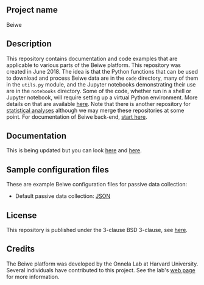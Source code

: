 ## Project name
Beiwe

## Description
This repository contains documentation and code examples that are applicable to various parts of the Beiwe platform. This repository was created in June 2018. The idea is that the Python functions that can be used to download and process Beiwe data are in the `code` directory, many of them in the `utils.py` module, and the Jupyter notebooks demonstrating their use are in the `notebooks` directory. Some of the code, whether run in a shell or Jupyter notebook, will require setting up a virtual Python environment. More details on that are available [here](https://github.com/onnela-lab/beiwe/wiki/Using-mano). Note that there is another repository for [statistical analyses](https://github.com/onnela-lab/Beiwe-Analysis) although we may merge these repositories at some point. For documentation of Beiwe back-end, [start here](https://github.com/onnela-lab/beiwe-backend/wiki).

## Documentation
This is being updated but you can look [here](https://github.com/onnela-lab/beiwe/wiki) and [here](https://github.com/onnela-lab/Beiwe-Analysis/wiki/Documentation).

## Sample configuration files
These are example Beiwe configuration files for passive data collection:
* Default passive data collection: [JSON](https://github.com/onnela-lab/beiwe/tree/master/config/default_passive.json)

## License
This repository is published under the 3-clause BSD 3-clause, see [here](LICENSE.md).

## Credits
The Beiwe platform was developed by the Onnela Lab at Harvard University. Several individuals have contributed to this project. See the lab's [web page](https://www.hsph.harvard.edu/onnela-lab/) for more information.
